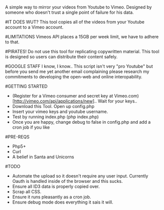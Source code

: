 A simple way to mirror your videos from Youtube to Vimeo.  Designed by someone who doesn't trust a single point of failure for his data.

#IT DOES WUT?
This tool copies all of the videos from your Youtube account to a Vimeo account.

#LIMITATIONS
Vimeos API places a 15GB per week limit, we have to adhere to that.

#PIRATES!
Do not use this tool for replicating copywritten material.  This tool is designed so users can distribute their content safely. 

#GOOGLE STAFF
I know, I know..  This script isn't very "pro Youtube" but before you send me yet another email complaining please research my commitments to developing the open-web and online interopability.

#GETTING STARTED
* (Register for a Vimeo consumer and secret key at Vimeo.com)[http://vimeo.com/api/applications/new]..   Wait for your keys..
* Download this Tool.  Open up config.php
* Insert your vimeo keys and youtube username.
* Test by running index.php (php index.php)
* Once you are happy, change debug to false in config.php and add a cron job if you like

#PRE-REQS
* Php5+
* Curl
* A belief in Santa and Unicorns

#TODO
* Automate the upload so it doesn't require any user input.  Currently Oauth is handled inside of the browser and this sucks.
* Ensure all ID3 data is properly copied over.
* Scrap all CSS.
* Ensure it runs pleasantly as a cron job.
* Ensure debug mode does everything it sais it will.

